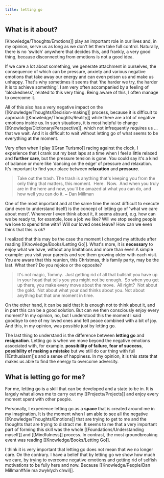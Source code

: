 ```yaml
---
title: letting go
---
```


## What is it about?
[Knowledge/Thoughts/Emotions]] play an important role in our lives and, in my opinion, serve us as long as we don't let them take full control. Naturally, there is no 'switch' anywhere that decides this, and frankly, a very good thing, because disconnecting from emotions is not a good idea.

If we care a lot about something, we generate attachment in ourselves, the consequence of which can be pressure, anxiety and various negative emotions that take away our energy and can even poison us and make us unhappy. That's why sometimes it seems that 'the harder we try, the harder it is to achieve something'. I am very often accompanied by a feeling of 'blockedness', related to this very thing. Being aware of this, I often manage to overcome it.

All of this also has a very negative impact on the [[Knowledge/Thoughts/Decision-making]] process, because it is difficult to approach [[Knowledge/Thoughts/Reality]] while there are a lot of negative emotions inside us. In such situations, it is most helpful to change [[Knowledge/Dictionary/Perspective]], which not infrequently requires us ... that we wait. And it is difficult to wait without letting go of what seems to be everything at the moment.

Very often when I play [[Gran Turismo]] racing against the clock, I experience that I crank out my best laps at a time when I feel a little relaxed and **further care**, but the pressure tension is gone. You could say it's a kind of balance or more like 'dancing on the edge' of pressure and relaxation. It's important to find your place between **relaxation** and **pressure**.

> Take out the trash. The trash is anything that's keeping you from the only thing that matters, this moment.  Here.  Now.  And when you truly are in the here and now, you'll be amazed at what you can do, and how well you can do it. ~ Dan Millman

One of the most important and at the same time the most difficult to execute (and even to understand itself) is the concept of letting go of 'what we care about most'. Whenever I even think about it, it seems absurd, e.g. how can we be ready to, for example, lose a job we like? Will we stop seeing people we love to spend time with? Will our loved ones leave? How can we even think that this is ok?

I realized that this may be the case the moment I changed my attitude after reading [[Knowledge/Books/Letting Go]]. What's more, it is **necessary** to enjoy what we have, without any limitations and more than ever! A simple example: you visit your parents and see them growing older with each visit. You are aware that this reunion, this Christmas, this family party, may be the last. What then? Do you rejoice or the opposite?

> It's not magic, Tommy.  Just getting rid of all that bullshit you have up in your head that tells you you might not be enough.  So when you get up there, you make every move about the move.  All right?  Not about the gold.  Not about what your dad thinks about you. Not about anything but that one moment in time.

On the other hand, it can be said that it is enough not to think about it, and in part this can be a good solution. But can we then consciously enjoy every moment? In my opinion, no, but I understood this the moment I said goodbye to one of my loved ones and felt peace combined with a bit of joy. And this, in my opinion, was possible just by letting go.

The last thing to understand is the difference between **letting go** and **resignation**. Letting go is when we move beyond the negative emotions associated with, for example. **possibility of failure**, **fear of success**, **possibility of making a mistake** but we still do our thing with full [[Enthusiasm]]s and a sense of happiness. In my opinion, it is this state that makes us able to find the energy to overcome adversity.

## What is letting go for me?
For me, letting go is a skill that can be developed and a state to be in. It is largely what allows me to carry out my [[Projects/Projects]] and enjoy every moment spent with other people.

Personally, I experience letting go as a **space** that is created around me in my imagination. It is the moment when I am able to see all the negative [[Knowledge/Thoughts/Emotions]] that are trying to get to me and the thoughts that are trying to distract me. It seems to me that a very important part of forming this skill was the whole [[Foundations/Understanding myself]] and [[Mindfulness]] process. In contrast, the most groundbreaking event was reading [[Knowledge/Books/Letting Go]].

I think it is very important that letting go does not mean that we no longer care. On the contrary. I have a belief that by letting go we show how much we care, by trying to overcome negative emotions and getting rid of selfish motivations to be fully here and now. Because [[Knowledge/People/Dan Millman#Nie ma zwykłych chwil]].
